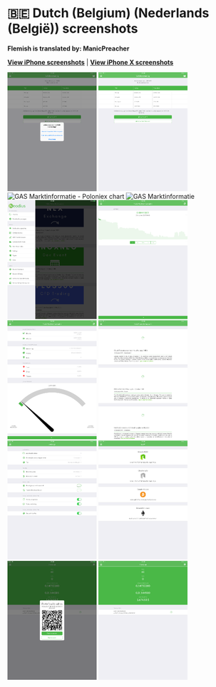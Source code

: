 # 🇧🇪 Dutch (Belgium) (Nederlands (België)) screenshots

**Flemish is translated by: ManicPreacher**

[**View iPhone screenshots**](../iPhone/dutch-belgium-screenshots.md) | [**View iPhone X screenshots**](../iPhone%20X/dutch-belgium-screenshots.md)

<img src="screen-gas-calculation-options.png" width="200" alt="GAS berekening - Kies een methode"> <img src="screen-gas-calculation.png" width="200" alt="GAS berekening"> <img src="screen-gas-market-chart.png" width="200" alt="GAS Marktinformatie - Poloniex chart"> <img src="screen-gas-market-info.png" width="200" alt="GAS Marktinformatie"> <img src="screen-menu.png" width="200" alt="Nodius"> <img src="screen-neo-market-chart.png" width="200" alt="NEO Marktinformatie - Bittrex chart"> <img src="screen-neo-market-info.png" width="200" alt="NEO Marktinformatie"> <img src="screen-neo-news-today.png" width="200" alt="NEO News Today"> <img src="screen-settings.png" width="200" alt="Settings"> <img src="screen-tip-jar.png" width="200" alt="TipJAr"> <img src="screen-wallet-qr-code.png" width="200" alt="Huidige portefeuilles - Adres delen"> <img src="screen-wallet.png" width="200" alt="Huidige portefeuilles">